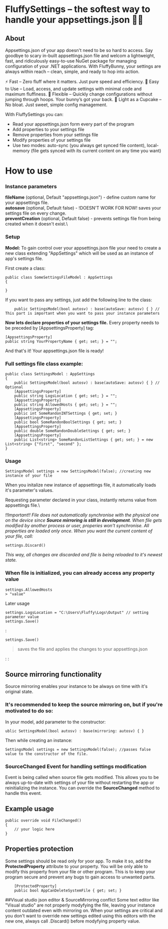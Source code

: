# FluffySettings – the softest way to handle your appsettings.json 🐇✨

## About
Appsettings.json of your app doesn't need to be so hard to access. Say goodbye to scary in-built appsettings.json file and welcom a lightweight, fast, and ridiculously easy-to-use NuGet package for managing configuration of your .NET applications. With FluffyBunny, your settings are always within reach – clean, simple, and ready to hop into action.

⚡ Fast – Zero fluff where it matters. Just pure speed and efficiency.
🐰 Easy to Use – Load, access, and update settings with minimal code and maximum fluffiness.
🎯 Flexible – Quickly change configurations without jumping through hoops. Your bunny’s got your back.
🧁 Light as a Cupcake – No bloat. Just sweet, simple config management.

With FluffySettings you can:
- Read your appsettings.json form every part of the program
- Add properties to your settings file
- Remove properties from your settings file
- Modify properties of your settings file
- Use two modes: auto-sync (you always get synced file content), local-memory (file gets synced with its current content on any time you want)

# How to use

### Instance parameters
**fileName** (optional, Default "appsettings.json") - define custom name for your appsettings file.\
**autosave** (optional, Default false) - !DOESN'T WORK FOR NOW! saves your settings file on every change.\
**preventCreation** (optional, Default false) - prevents settings file from being created when it doesn't exist.\

### Setup
**Model:**
To gain control over your appsettings.json file your need to create a new class extending "AppSettings" which will be used as an instance of app's settings file.

First create a class:

    public class SomeSettingsFileModel : AppSettings
    {
    
    }
    
If you want to pass any settings, just add the following line to the class:

        public SettingsModel(bool autosv) : base(autoSave: autosv) { } // This part is important when you want to pass your instance parameters

**Now lets declare properties of your settings file.** Every property needs to be preceded by [AppsettingsProperty] tag:

    [AppsettingsProperty]
    public string YourPropertyName { get; set; } = "";

And that's it! Your appsettings.json file is ready!

### Full settings file class example:
    public class SettingsModel : AppSettings
    {
        public SettingsModel(bool autosv) : base(autoSave: autosv) { } // Optional
        [AppsettingsProperty]
        public string LogsLocation { get; set; } = "";
        [AppsettingsProperty]
        public string AllowedHosts { get; set; } = "";
        [AppsettingsProperty]
        public int SomeRandonINTSettings { get; set; }
        [AppsettingsProperty]
        public bool SomeRandonBoolSettings { get; set; }
        [AppsettingsProperty]
        public double SomeRandonDoubleSettings { get; set; }
        [AppsettingsProperty]
        public List<string> SomeRandonListSettings { get; set; } = new List<string> {"first", "second" };
    }
### Usage

    SettingsModel settings = new SettingsModel(false); //creating new instance of your file

When you initalize new instance of appsettings file, it automatically loads it's parameter's values.

Requesting parameter declared in your class, instantly returns value from appsettings file.\

*!!Important!! File does not automatically synchronise with the physical one on the device since **Source mirroring is still in development**. When file gets modified by another process or user, properies won't synchronise. All properties are loaded only once. When you want the current content of your file, call:*

    settings.Discard()

*This way, all changes are discarded and file is being reloaded to it's newest state.*

### When file is initialized, you can already access any property value

    settings.AllowedHosts
    > "value"

Later usage

    settings.LogsLocation = "C:\Users\Fluffy\Logs\Output" // setting parameter value
    settings.Save()
 :
 
    settings.Save()
> saves the file and applies the changes to your appsettings.json

: :
## Source mirroring functionality
Source mirroring enables your instance to be always on time with it's original state.

### It's recommended to keep the source mirroring on, but if you're motivated to do so:

In your model, add parameter to the constructor:

    ublic SettingsModel(bool autosv) : base(mirroring: autosv) { }

Then while creating an instance:

    SettingsModel settings = new SettingsModel(false); //passes false value to the constructor of the file.

### SourceChanged Event for handling settings modification
Event is being called when source file gets modified.
This allows you to be always up-to-date with settings of your file without restarting the app or reinitializing the instance.
You can override the **SourceChanged** method to handle this event.

## Example usage

    public override void FileChanged()
    {
        // your logic here
    }

## Properties protection
Some settings should be read only for yoor app. To make it so, add the **ProtectedProperty** attribute to your property.
You will be only able to modify this property from your file or other program.
This is to keep your program secure and prevent any bugs to gain access to unwanted parts.
    
        [ProtectedProperty]
        public bool AppCanDeleteSystemFile { get; set; }

##Visual studio json editor & SourceMirroring conflict
Some text editor like "Visual studio" are not properly modyfying the file, leaving your instance content outdated even with mirroring on.
When your settings are critical and you don't want to override new settings edited using this editors with the new one, always call .Discard() before modyfying property value.
